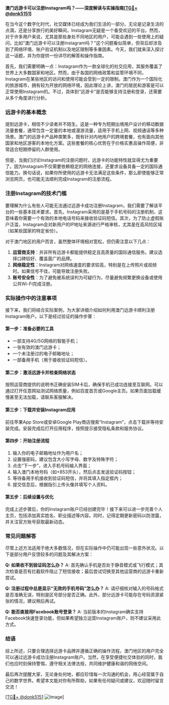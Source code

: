 **澳门远游卡可以注册Instagram吗？——深度解读与实操指南[[TG💪+ @donk5151](https://t.me/s/donk5151)]**

在当今这个数字化时代，社交媒体已经成为我们生活的一部分。无论是记录生活的点滴，还是分享旅行的美好瞬间，Instagram无疑是一个备受欢迎的平台。然而，对于许多用户来说，尤其是那些身处不同地区的用户，可能会遇到一些使用上的疑问，比如“澳门远游卡可以注册Instagram吗？”这个问题看似简单，但背后却涉及到了网络环境、账户验证机制以及地区限制等多重因素。今天，我们就来深入探讨这一话题，并为你提供一份详尽的解答和操作指南。

首先，我们需要明确一点：Instagram作为一款全球化的社交应用，其服务覆盖了世界上大多数国家和地区。然而，由于各国的网络政策和监管环境不同，Instagram在某些地区的访问和使用可能会受到一定的限制。澳门作为一个国际化的旅游城市，拥有较为开放的网络环境，因此理论上讲，澳门的居民和游客是可以正常使用Instagram的。不过，具体到“远游卡”是否能够支持注册和登录，还需要从多个角度进行分析。

### 远游卡的基本概念

提到远游卡，相信不少读者并不陌生。这是一种专为短期出境用户设计的移动数据流量套餐，通常包含一定量的本地或漫游流量，适用于手机上网、视频通话等多种场景。澳门的远游卡产品种类繁多，既有针对内地用户的跨境套餐，也有面向其他国家和地区游客的本地化方案。这些套餐的核心优势在于价格实惠且操作简便，非常适合短期停留的人群使用。

但是，当我们讨论Instagram的注册问题时，远游卡的功能特性就显得尤为重要了。因为Instagram不仅需要依赖稳定的网络连接，还要求设备具备一定的国际通信能力。换句话说，如果你所使用的远游卡无法满足这些条件，那么即使能够正常浏览网页，也可能无法顺利完成Instagram的注册流程。

### 注册Instagram的技术门槛

要理解为什么有些人可能无法通过远游卡成功注册Instagram，我们需要了解该平台的一些基本技术要求。首先，Instagram采用的是基于手机号码的注册机制，这意味着你需要一个有效的本地电话号码来接收验证码短信。其次，为了防止虚假账户泛滥，Instagram会对新用户的IP地址来源进行严格审核，尤其是在高风险区域（如某些国家的特定省份）。

对于澳门地区的用户而言，虽然整体环境相对宽松，但仍需注意以下几点：
1. **运营商支持**：并非所有远游卡都能提供稳定且高质量的国际通信服务。建议选择口碑较好、覆盖面广的品牌。
2. **网络稳定性**：Instagram对网络速度的要求较高，特别是在上传照片或视频时。如果信号不佳，可能导致注册失败。
3. **账号安全性**：为了避免被系统误判为可疑行为，尽量避免频繁更换设备或使用公共Wi-Fi完成注册。

### 实际操作中的注意事项

接下来，我们将结合实际案例，为大家详细介绍如何利用澳门远游卡顺利注册Instagram账户。以下是经过验证的操作步骤：

#### 第一步：准备必要的工具
- 一部支持4G/5G网络的智能手机；
- 一张有效的澳门远游卡；
- 一个未注册过的电子邮箱地址；
- 一部备用手机（用于接收验证码短信）。

#### 第二步：激活远游卡并检查网络状态
按照运营商提供的说明书正确安装SIM卡后，确保手机已成功连接至互联网。可以通过打开任意网站测试网络质量，例如百度首页或Google主页。如果页面加载缓慢甚至无法加载，请联系客服解决。

#### 第三步：下载并安装Instagram应用
前往苹果App Store或安卓Google Play商店搜索“Instagram”，点击下载并等待安装完成。安装完成后打开应用程序，按照提示接受隐私条款和服务协议。

#### 第四步：开始注册流程
1. 输入你的电子邮箱地址作为用户名；
2. 设置强密码，建议包含大小写字母、数字及特殊字符；
3. 点击“下一步”，进入手机号码输入界面；
4. 输入澳门本地号码（如+853开头），然后点击发送验证码按钮；
5. 等待备用手机接收到验证码短信，并将其填入指定框内；
6. 提交信息后，根据指引上传头像并填写个人资料。

#### 第五步：后续设置与优化
完成上述步骤后，你的Instagram账户已经创建完毕！接下来可以进一步完善个人主页，包括添加真实姓名、职业描述等内容。同时，记得定期更新密码以防泄露，并关注官方账号获取最新动态。

### 常见问题解答

尽管上述方法适用于绝大多数情况，但在实际操作中仍可能出现一些意外状况。以下是部分用户反馈较多的问题及其解决方案：

**Q: 如果收不到验证码怎么办？**
A: 首先确认手机是否处于静音模式或飞行模式；其次检查是否有拦截软件阻止了短信接收；最后尝试切换至其他运营商的远游卡重新尝试。

**Q: 注册过程中总是显示“无效的手机号码”怎么办？**
A: 请仔细核对输入的号码格式是否准确无误，特别是区号部分是否正确。此外，部分远游卡可能存在号码资源紧张的情况，建议稍后再试。

**Q: 能否直接用Facebook账号登录？**
A: 当前版本的Instagram确实支持Facebook快速登录功能，但如果希望独立运营Instagram账户，则不建议采用此方式。

### 结语

综上所述，只要合理选择远游卡品牌并遵循正确的操作流程，澳门地区的用户完全可以通过远游卡成功注册Instagram账户。当然，在享受便捷社交体验的同时，我们也应时刻保持警惕，遵守相关法律法规，共同维护健康和谐的网络空间。

最后再次提醒大家，无论身处何地，都应珍惜每一次沟通的机会，用心经营属于自己的数字世界。希望本文能对你有所帮助，如果有任何疑问或建议，欢迎随时留言交流！

[[TG💪+ @donk5151](https://t.me/s/donk5151) ![Image](https://i.postimg.cc/rwNCRYN7/Snipaste-2025-04-30-17-27-05.png)]